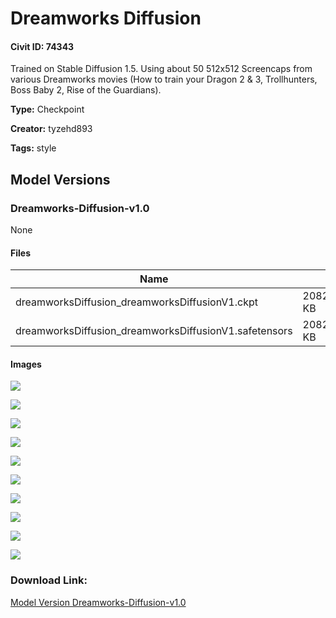 # Dreamworks Diffusion

#### Civit ID: 74343

<p>Trained on Stable Diffusion 1.5. Using about 50 512x512 Screencaps from various Dreamworks movies (How to train your Dragon 2 &amp; 3, Trollhunters, Boss Baby 2, Rise of the Guardians).</p>

**Type:** Checkpoint

**Creator:** tyzehd893

**Tags:** style

## Model Versions

### Dreamworks-Diffusion-v1.0

None

#### Files

| Name | Size | Type | Format | Download Url | AutoV1 | AutoV2 | SHA256 | CRC32 | BLAKE3 |
| --- | --- | --- | --- | --- | --- | --- | --- | --- | --- |
| dreamworksDiffusion_dreamworksDiffusionV1.ckpt | 2082804.08203125 KB | Model | PickleTensor | https://civitai.com/api/download/models/79061?type=Model&format=PickleTensor&size=pruned&fp=fp16 | B1BE66E9 | 77E2C693EE | 77E2C693EE7F6B40F53308AD7C4E805373E962D7687B2BBE4BE2DD28206E58EA | 4131F37A | FBDE2BDBE3EBC434C1187DEA428B1A3D853E198EAFE796AA5D21847353AA5E55 |
| dreamworksDiffusion_dreamworksDiffusionV1.safetensors | 2082642.022460938 KB | Model | SafeTensor | https://civitai.com/api/download/models/79061 | 5C9B51D3 | 025DE2C016 | 025DE2C01692D49D26CDE9B692FC823440CCE56972819E703AC7B9F7A81C667E | 5520F2B2 | BE76F95D4002780C52F66E7504988F01BE45B5DF582B11BCE0BBA21F6D340E3D |

#### Images

<p><img src="https://image.civitai.com/xG1nkqKTMzGDvpLrqFT7WA/922ff762-bc95-4617-834a-9053f1e81069/width=450/887376.jpeg" /></p>

<p><img src="https://image.civitai.com/xG1nkqKTMzGDvpLrqFT7WA/2360bb98-603f-44ed-871a-c09966d27eb8/width=450/887367.jpeg" /></p>

<p><img src="https://image.civitai.com/xG1nkqKTMzGDvpLrqFT7WA/812237ba-52c7-44d3-b61c-acbf170aca87/width=450/887366.jpeg" /></p>

<p><img src="https://image.civitai.com/xG1nkqKTMzGDvpLrqFT7WA/4fb3a7dd-d411-4ab8-99b6-40b2857d56e7/width=450/887375.jpeg" /></p>

<p><img src="https://image.civitai.com/xG1nkqKTMzGDvpLrqFT7WA/29f9c197-8f1a-4f4a-b4fb-17c4fa34e9dc/width=450/887370.jpeg" /></p>

<p><img src="https://image.civitai.com/xG1nkqKTMzGDvpLrqFT7WA/be6ba53f-5bcc-457e-83fa-a252eaecd97a/width=450/887374.jpeg" /></p>

<p><img src="https://image.civitai.com/xG1nkqKTMzGDvpLrqFT7WA/15a994c8-3c27-4a0f-8a79-30373fabf5c8/width=450/887371.jpeg" /></p>

<p><img src="https://image.civitai.com/xG1nkqKTMzGDvpLrqFT7WA/fd6c955e-066b-44be-8e07-a959b2b5b0da/width=450/887369.jpeg" /></p>

<p><img src="https://image.civitai.com/xG1nkqKTMzGDvpLrqFT7WA/3fc1ec19-1fcb-46ae-9a88-6d0daa3467ab/width=450/887365.jpeg" /></p>

<p><img src="https://image.civitai.com/xG1nkqKTMzGDvpLrqFT7WA/5c0f39fc-6def-4222-ae89-def084473a26/width=450/887360.jpeg" /></p>

### Download Link:

[Model Version Dreamworks-Diffusion-v1.0](https://civitai.com/api/download/models/79061)

